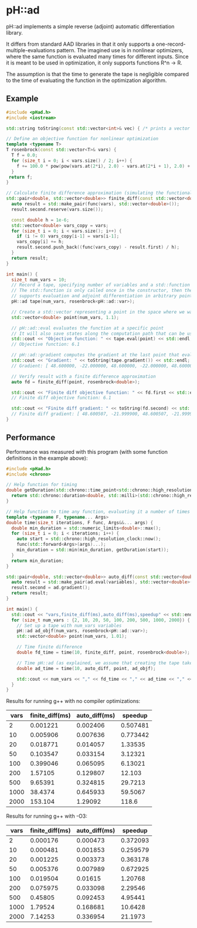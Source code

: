 pH::ad
========

pH::ad implements a simple reverse (adjoint) automatic differentiation library.

It differs from standard AAD libraries in that it only supports a one-record-multiple-evaluations pattern. The imagined use is in nonlinear optimizers, where the same function is evaluated many times for different inputs. Since it is meant to be used in optimization, it only supports functions R^n -> R.

The assumption is that the time to generate the tape is negligible compared to the time of evaluating the function in the optimization algorithm.

Example
-------

```cpp
#include <pHad.h>
#include <iostream>

std::string toString(const std::vector<int>& vec) { /* prints a vector */ }

// Define an objective function for nonlinear optimization
template <typename T>
T rosenbrock(const std::vector<T>& vars) {
  T f = 0.0;
  for (size_t i = 0; i < vars.size() / 2; i++) {
    f += 100.0 * pow(pow(vars.at(2*i), 2.0) - vars.at(2*i + 1), 2.0) + pow(vars.at(2*i) - 1.0, 2.0);
  }
 return f;
}

// Calculate finite difference approximation (simulating the functionality of pH::ad)
std::pair<double, std::vector<double>> finite_diff(const std::vector<double>& vars, std::function<double(const std::vector<double>&)> func) {
  auto result = std::make_pair(func(vars), std::vector<double>());
  result.second.reserve(vars.size());

  const double h = 1e-6;
  std::vector<double> vars_copy = vars;
  for (size_t i = 0; i < vars.size(); i++) {
    if (i != 0) vars_copy[i-1] = vars[i-1];
    vars_copy[i] += h;
    result.second.push_back((func(vars_copy) - result.first) / h);
  }
  return result;
}

int main() {
  size_t num_vars = 10;
  // Record a tape, specifying number of variables and a std::function which generates a tape of operations
  // The std::function is only called once in the constructor, then the operations are saved in a format which
  // supports evaluation and adjoint differentiation in arbitrary points
  pH::ad tape(num_vars, rosenbrock<pH::ad::var>);

  // Create a std::vector representing a point in the space where we want out objective value and gradient, here x=[1.1,...,1.1]
  std::vector<double> point(num_vars, 1.1);

  // pH::ad::eval evaluates the function at a specific point
  // It will also save states along the computation path that can be used for reverse differentiation
  std::cout << "Objective function: " << tape.eval(point) << std::endl;
  // Objective function: 6.1

  // pH::ad::gradient computes the gradient at the last point that eval was called with
  std::cout << "Gradient: " << toString(tape.gradient()) << std::endl;
  // Gradient: [ 48.600000, -22.000000, 48.600000, -22.000000, 48.600000, -22.000000, 48.600000, -22.000000, 48.600000, -22.000000 ]

  // Verify result with a finite difference approximation
  auto fd = finite_diff(point, rosenbrock<double>);

  std::cout << "Finite diff objective function: " << fd.first << std::endl;
  // Finite diff objective function: 6.1

  std::cout << "Finite diff gradient: " << toString(fd.second) << std::endl;
  // Finite diff gradient: [ 48.600507, -21.999900, 48.600507, -21.999900, 48.600507, -21.999900, 48.600507, -21.999900, 48.600507, -21.999900 ]
}
```

Performance
-----------

Performance was measured with this program (with some function definitions in the example above):

```cpp
#include <pHad.h>
#include <chrono>

// Help function for timing
double getDuration(std::chrono::time_point<std::chrono::high_resolution_clock> start) {
  return std::chrono::duration<double, std::milli>(std::chrono::high_resolution_clock::now() - start).count();
}

// Help function to time any function, evaluating it a number of times and returning the minimum
template <typename F, typename... Args>
double time(size_t iterations, F func, Args&&... args) {
  double min_duration = std::numeric_limits<double>::max();
  for (size_t i = 0; i < iterations; i++) {
    auto start = std::chrono::high_resolution_clock::now();
    func(std::forward<Args>(args)...);
    min_duration = std::min(min_duration, getDuration(start));
  }
  return min_duration;
}

std::pair<double, std::vector<double>> auto_diff(const std::vector<double>& variables, pH::ad& ad) {
  auto result = std::make_pair(ad.eval(variables), std::vector<double>());
  result.second = ad.gradient();
  return result;
}

int main() {
  std::cout << "vars,finite_diff(ms),auto_diff(ms),speedup" << std::endl;
  for (size_t num_vars : {2, 10, 20, 50, 100, 200, 500, 1000, 2000}) {
    // Set up a tape with num_vars variables
    pH::ad ad_objf(num_vars, rosenbrock<pH::ad::var>);
    std::vector<double> point(num_vars, 1.01);

    // Time finite difference
    double fd_time = time(10, finite_diff, point, rosenbrock<double>);

    // Time pH::ad (as explained, we assume that creating the tape takes negligible time compared to later evaluations)
    double ad_time = time(10, auto_diff, point, ad_objf);

    std::cout << num_vars << "," << fd_time << "," << ad_time << "," << fd_time/ad_time << std::endl;
  }
}
```

Results for running g++ with no compiler optimizations:

| vars | finite_diff(ms) | auto_diff(ms) | speedup  |
|------|-----------------|---------------|----------|
| 2    | 0.001221        | 0.002406      | 0.507481 |
| 10   | 0.005906        | 0.007636      | 0.773442 |
| 20   | 0.018771        | 0.014057      | 1.33535  |
| 50   | 0.103547        | 0.033154      | 3.12321  |
| 100  | 0.399046        | 0.065095      | 6.13021  |
| 200  | 1.57105         | 0.129807      | 12.103   |
| 500  | 9.65391         | 0.324815      | 29.7213  |
| 1000 | 38.4374         | 0.645933      | 59.5067  |
| 2000 | 153.104         | 1.29092       | 118.6    |

Results for running g++ with -O3:

| vars | finite_diff(ms) | auto_diff(ms) | speedup  |
|------|-----------------|---------------|----------|
| 2    | 0.000176        | 0.000473      | 0.372093 |
| 10   | 0.000481        | 0.001853      | 0.259579 |
| 20   | 0.001225        | 0.003373      | 0.363178 |
| 50   | 0.005376        | 0.007989      | 0.672925 |
| 100  | 0.019504        | 0.01615       | 1.20768  |
| 200  | 0.075975        | 0.033098      | 2.29546  |
| 500  | 0.45805         | 0.092453      | 4.95441  |
| 1000 | 1.79524         | 0.168681      | 10.6428  |
| 2000 | 7.14253         | 0.336954      | 21.1973  |
